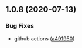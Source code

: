 ## 1.0.8 (2020-07-13)


### Bug Fixes

* github actions ([a491950](https://github.com/magna25/jebena/commit/a491950cb2fae9ffc42447b3c3f243d2140d870f))



